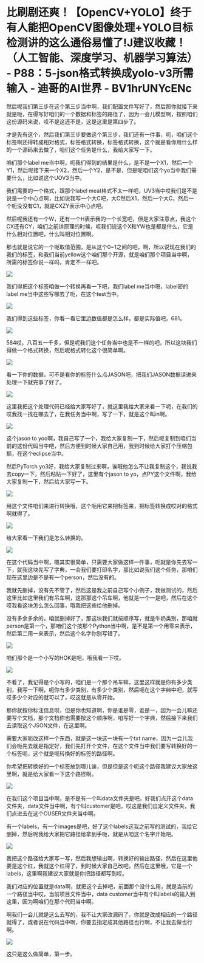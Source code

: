 # 比刷剧还爽！【OpenCV+YOLO】终于有人能把OpenCV图像处理+YOLO目标检测讲的这么通俗易懂了!J建议收藏！（人工智能、深度学习、机器学习算法） - P88：5-json格式转换成yolo-v3所需输入 - 迪哥的AI世界 - BV1hrUNYcENc

然后呢我们第三步在这个第三步当中啊，我们配置文件写好了，然后那你就接下来就是呃，在得写好咱们的一个数据和标签的路径了，因为一会儿模型啊，按照咱们这份源码来说，哎不是这还不是，这是这里是第四步了。

才是先有这个，然后我们第三步要做这个第三步，我们还有一件事，呃，咱们这个标签啊还得转成相对格式，标签格式转换，标签格式转换，这个就是看你用什么样的一个源码来去做了，咱们这个任务是什么，我给大家写一下。

咱们那个label me当中啊，呃我们得到的结果是什么，是不是一个X1，然后一个Y1，然后呢接下来一个X2，然后一个Y2，是不是，但是呢咱们这个yo当中我们需要什么，比如说这个UOV3当中。

我们需要的一个格式，跟那个label meat格式不太一样吧，UV3当中哎我们是不是说是一个中心点啊，比如说我写一个大C吧，大C然后X1，然后一个大C，然后一个呃没没有C1，就是CXZY表示中心点吧。

然后呢我还有一个W，还有一个H表示我的一个长宽吧，但是大家注意点，我这个CX还有CY，咱们之前讲原理的时候，哎我们说这个X和YW也是都是什么，它是什么相对位置吧，什么叫相对位置啊。

那也就是说它的一个呃取值范围，是从这个0~1之间的吧，啊，所以说现在我们的我们的标签，和我们当前yellow这个咱们那个开源，就是咱们那个项目当中啊，所需的标签你说一样吗，肯定不一样吧。



![](img/b861d451587da19b64df52b6b74b286d_1.png)

我们得把这个标签咱做一个转换再看一下吧，我们label me当中嗯，label密的label me当中这些写哪去了呃，在这个test当中。



![](img/b861d451587da19b64df52b6b74b286d_3.png)

我们得到这些标签，你看一看它里边数值都是怎么样，都是实际值吧，681。

![](img/b861d451587da19b64df52b6b74b286d_5.png)

584哎，八百五一千多，但是呢我们这个任务当中也是不一样的吧，所以这块我们得做一个格式转换，然后呢格式转化这个很简单啊。



![](img/b861d451587da19b64df52b6b74b286d_7.png)

看一下你的数据，可不是看你的标签什么点JASON吧，把我们JASON数据读进来处理一下就完事了好了。

![](img/b861d451587da19b64df52b6b74b286d_9.png)

这里我把这个处理代码已经给大家写好了，就这里我给大家来看一下呃，在我们的哎我找一找在哪去了，在我任务当中啊，写了一下，就是这个叫in啊。



![](img/b861d451587da19b64df52b6b74b286d_11.png)

这个jason to yoo啊，我自己写了一个，我给大家复制一下，然后呃复制到咱们当前的这份代码当中吧，然后方便到时候大家自己用，我到时候给大家打个压缩包额，在这个eclipse当中。

然后PyTorch yo3好，我给大家复制过来啊，诶哦他怎么不让我复制这个，我说我去copy一下，然后粘贴一下好了，这里有个jason to yo，点PY这个文件啊，我给大家复制一下，然后给大家写一下。



![](img/b861d451587da19b64df52b6b74b286d_13.png)

用这个文件咱们来进行转换哦，这个呃用它来把标签来，把标签转换成哎对的格式啊就得了。

![](img/b861d451587da19b64df52b6b74b286d_15.png)

给大家看一下我们是怎么转换的。

![](img/b861d451587da19b64df52b6b74b286d_17.png)

在这个代码当中啊，嗯其实很简单，只需要大家做这样一件事，呃就是你先去写一下，就我这块先写了字典，一会我们要打印名字，那比如说我们这个任务，那咱们现在这里边是不是有一个person，然后没有的。

我就先删掉，没有先不管了，然后这是我之前自己写个小例子，我做测试的，然后这里比如这里我们有吊车啊，这那那这个吊车啊，他就是一个一是吧，然后在这个哎我看这块怎么怎么回事，哦我把这些给他删掉。

没有多余多余的，咱就删掉好了，那这块我们就按顺序写，就是牛奶类别，那咱就person是第一个，那咱们这个按那个Python当中啊，是不是第一个用零来表示，然后第二用一来表示，然后这个名字你别写错了。



![](img/b861d451587da19b64df52b6b74b286d_19.png)

咱们那个是一个小写的HOK是吧，哦我看一下哎。

![](img/b861d451587da19b64df52b6b74b286d_21.png)

不看了，我记得是个小写的，咱们是一个那个吊车嘛，这里这样就是你有多少类别，我写一下啊，呃你有多少类别，有多少个类别，然后呃在这个字典中吧，就写哎多少个对应的就可以了，哎这就是从零开始。

那你就按你标注信息呗，但是你也知道啊，你是谁是零，谁是一，因为一会儿嘛还要写个文档，那个文档你也需要按这个顺序啊，咱写好一个字典，然后接下来我们去读取这个JSON文件，在这里啊。

需要大家呃改这样一个东西，就是这一块这一块有一个txt name，因为一会儿我们会呃先去就是指定好，我们先打开个文件，在这个文件当中我们要写转换好的一个标签呃，这个就是呃转换好的标签的路径啊。

你希望把转换好的一个标签放到哪儿诶，但是但是这个呃这个路径我建议大家放这里啊，就是给大家看一下这个路径啊。



![](img/b861d451587da19b64df52b6b74b286d_23.png)

在我们这个项目当中啊，是不是有一个叫data文件夹是吧，好我们点开这个data文件夹，data文件当中啊，有个叫customer是吧，哎这是我们自定义文件夹，我们点进去在这个CUSER文件夹当中啊。

有一个labels，有一个images是吧，好了这个labels这我之前写的测试的，我给它删掉，然后呢我给大家把它路径给拿到手呃，就是从咱这个名字开始吧。



![](img/b861d451587da19b64df52b6b74b286d_25.png)

我把这个路径给大家写一写，然后我想输出啊，转换好的输出路径，然后在这里他要是这个杠，我就这个杠得了，到时候大家自己改吧，然后在这里哦，它是一个labels，这里啊我建议大家就是你把路径都写到哎。

我们对应的位置就是data啊，就把这个去掉吧，前面那个没什么用，就是当前的一个路径当中哎，当前项目文件当中，data customer当中有个叫labels的输入到这里，因为啊咱们在那个代码当中啊。

啊我们一会儿就是这么去写的，我不让大家改源码了，你就是改成相应的一个路径就得了，或者说在代码当中啊，你要去指定成其他路径也行啊，不让我去做也行啊。



![](img/b861d451587da19b64df52b6b74b286d_27.png)

这只是这么做简单，第一步。